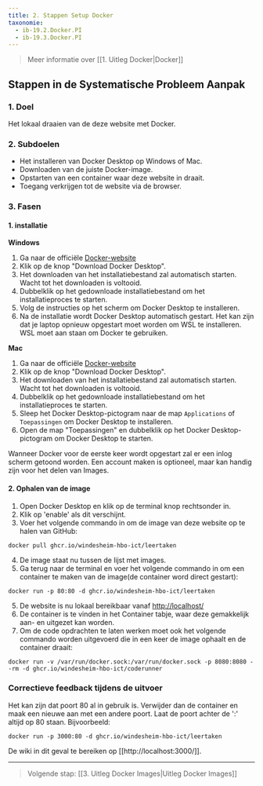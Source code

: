 ```yaml
---
title: 2. Stappen Setup Docker
taxonomie:
  - ib-19.2.Docker.PI
  - ib-19.3.Docker.PI
---
```


> Meer informatie over [[1. Uitleg Docker|Docker]]

## Stappen in de Systematische Probleem Aanpak
### 1. Doel
Het lokaal draaien van de deze website met Docker.

### 2. Subdoelen
- Het installeren van Docker Desktop op Windows of Mac.
- Downloaden van de juiste Docker-image.
- Opstarten van een container waar deze website in draait.
- Toegang verkrijgen tot de website via de browser.

### 3. Fasen

#### 1. installatie
**Windows**
1. Ga naar de officiële [Docker-website](https://www.docker.com/products/docker-desktop)
2. Klik op de knop "Download Docker Desktop".
3. Het downloaden van het installatiebestand zal automatisch starten. Wacht tot het downloaden is voltooid.
4. Dubbelklik op het gedownloade installatiebestand om het installatieproces te starten.
5. Volg de instructies op het scherm om Docker Desktop te installeren.
6. Na de installatie wordt Docker Desktop automatisch gestart. Het kan zijn dat je laptop opnieuw opgestart moet worden om WSL te installeren. WSL moet aan staan om Docker te gebruiken.

**Mac**
1. Ga naar de officiële [Docker-website](https://www.docker.com/products/docker-desktop)
2. Klik op de knop "Download Docker Desktop".
3. Het downloaden van het installatiebestand zal automatisch starten. Wacht tot het downloaden is voltooid.
4. Dubbelklik op het gedownloade installatiebestand om het installatieproces te starten.
5. Sleep het Docker Desktop-pictogram naar de map `Applications` of `Toepassingen` om Docker Desktop te installeren.
6. Open de map "Toepassingen" en dubbelklik op het Docker Desktop-pictogram om Docker Desktop te starten.

Wanneer Docker voor de eerste keer wordt opgestart zal er een inlog scherm getoond worden. Een account maken is optioneel, maar kan handig zijn voor het delen van Images.

#### 2. Ophalen van de image
1. Open Docker Desktop en klik op de terminal knop rechtsonder in.
2. Klik op 'enable' als dit verschijnt.
3. Voer het volgende commando in om de image van deze website op te halen van GitHub:
```
docker pull ghcr.io/windesheim-hbo-ict/leertaken
```
4. De image staat nu tussen de lijst met images.
5. Ga terug naar de terminal en voer het volgende commando in om een container te maken van de image(de container word direct gestart):
```
docker run -p 80:80 -d ghcr.io/windesheim-hbo-ict/leertaken
```
5. De website is nu lokaal bereikbaar vanaf [http://localhost/](http://localhost)
6. De container is te vinden in het Container tabje, waar deze gemakkelijk aan- en uitgezet kan worden.
7. Om de code opdrachten te laten werken moet ook het volgende commando worden uitgevoerd die in een keer de image ophaalt en de container draait:
```
docker run -v /var/run/docker.sock:/var/run/docker.sock -p 8080:8080 --rm -d ghcr.io/windesheim-hbo-ict/coderunner
```

### Correctieve feedback tijdens de uitvoer
Het kan zijn dat poort 80 al in gebruik is. Verwijder dan de container en maak een nieuwe aan met een andere poort. Laat de poort achter de ':' altijd op 80 staan. Bijvoorbeeld:
```
docker run -p 3000:80 -d ghcr.io/windesheim-hbo-ict/leertaken
```
De wiki in dit geval te bereiken op [[http://localhost:3000/]].

---

> Volgende stap: [[3. Uitleg Docker Images|Uitleg Docker Images]]